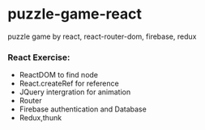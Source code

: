 # puzzle-game-react
puzzle game by react, react-router-dom, firebase, redux
### React Exercise:
* ReactDOM to find node
* React.createRef for reference
* JQuery intergration for animation
* Router
* Firebase authentication and Database
* Redux,thunk